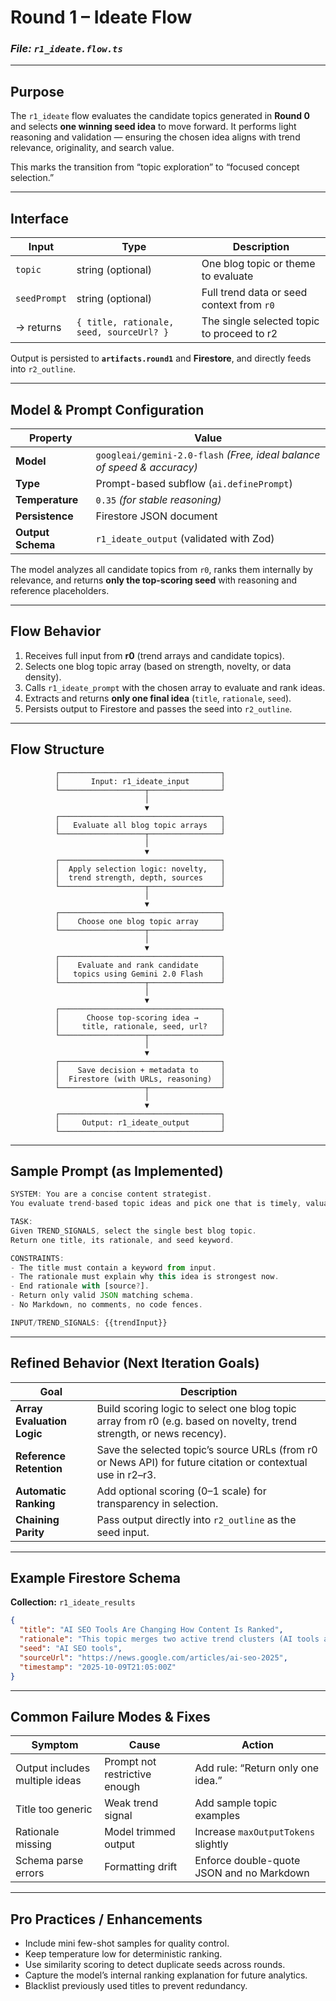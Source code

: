 # **Round 1 – Ideate Flow**

### *File: `r1_ideate.flow.ts`*

---

## **Purpose**

The `r1_ideate` flow evaluates the candidate topics generated in **Round 0** and selects **one winning seed idea** to move forward.
It performs light reasoning and validation — ensuring the chosen idea aligns with trend relevance, originality, and search value.

This marks the transition from “topic exploration” to “focused concept selection.”

---

## **Interface**

| Input        | Type                                     | Description                                |
| ------------ | ---------------------------------------- | ------------------------------------------ |
| `topic`      | string (optional)                        | One blog topic or theme to evaluate        |
| `seedPrompt` | string (optional)                        | Full trend data or seed context from `r0`  |
| → returns    | `{ title, rationale, seed, sourceUrl? }` | The single selected topic to proceed to r2 |

Output is persisted to **`artifacts.round1`** and **Firestore**, and directly feeds into `r2_outline`.

---

## **Model & Prompt Configuration**

| Property          | Value                                                                   |
| ----------------- | ----------------------------------------------------------------------- |
| **Model**         | `googleai/gemini-2.0-flash` *(Free, ideal balance of speed & accuracy)* |
| **Type**          | Prompt-based subflow (`ai.definePrompt`)                                |
| **Temperature**   | `0.35` *(for stable reasoning)*                                         |
| **Persistence**   | Firestore JSON document                                                 |
| **Output Schema** | `r1_ideate_output` (validated with Zod)                                 |

The model analyzes all candidate topics from `r0`, ranks them internally by relevance, and returns **only the top-scoring seed** with reasoning and reference placeholders.

---

## **Flow Behavior**

1. Receives full input from **r0** (trend arrays and candidate topics).
2. Selects one blog topic array (based on strength, novelty, or data density).
3. Calls `r1_ideate_prompt` with the chosen array to evaluate and rank ideas.
4. Extracts and returns **only one final idea** (`title`, `rationale`, `seed`).
5. Persists output to Firestore and passes the seed into `r2_outline`.

---

## **Flow Structure**

```mermaid
          ┌────────────────────────────────────┐
          │       Input: r1_ideate_input       │
          └───────────────────┬────────────────┘
                              │
                              ▼
          ┌────────────────────────────────────┐
          │   Evaluate all blog topic arrays   │
          └───────────────────┬────────────────┘
                              │
                              ▼
          ┌────────────────────────────────────┐
          │  Apply selection logic: novelty,   │
          │  trend strength, depth, sources    │
          └───────────────────┬────────────────┘
                              │
                              ▼
          ┌────────────────────────────────────┐
          │    Choose one blog topic array     │
          └───────────────────┬────────────────┘
                              │
                              ▼
          ┌────────────────────────────────────┐
          │    Evaluate and rank candidate     │
          │   topics using Gemini 2.0 Flash    │
          └───────────────────┬────────────────┘
                              │
                              ▼
          ┌────────────────────────────────────┐
          │      Choose top-scoring idea →     │
          │     title, rationale, seed, url?   │
          └───────────────────┬────────────────┘
                              │
                              ▼
          ┌────────────────────────────────────┐
          │    Save decision + metadata to     │
          │  Firestore (with URLs, reasoning)  │
          └───────────────────┬────────────────┘
                              │
                              ▼
          ┌────────────────────────────────────┐
          │     Output: r1_ideate_output       │
          └────────────────────────────────────┘
```

---

## **Sample Prompt (as Implemented)**

```js
SYSTEM: You are a concise content strategist. 
You evaluate trend-based topic ideas and pick one that is timely, valuable, and clear.

TASK:
Given TREND_SIGNALS, select the single best blog topic.
Return one title, its rationale, and seed keyword.

CONSTRAINTS:
- The title must contain a keyword from input.
- The rationale must explain why this idea is strongest now.
- End rationale with [source?].
- Return only valid JSON matching schema.
- No Markdown, no comments, no code fences.

INPUT/TREND_SIGNALS: {{trendInput}}
```

---

## **Refined Behavior (Next Iteration Goals)**

| Goal                       | Description                                                                                                          |
| -------------------------- | -------------------------------------------------------------------------------------------------------------------- |
| **Array Evaluation Logic** | Build scoring logic to select one blog topic array from r0 (e.g. based on novelty, trend strength, or news recency). |
| **Reference Retention**    | Save the selected topic’s source URLs (from r0 or News API) for future citation or contextual use in r2–r3.          |
| **Automatic Ranking**      | Add optional scoring (0–1 scale) for transparency in selection.                                                      |
| **Chaining Parity**        | Pass output directly into `r2_outline` as the seed input.                                                            |

---

## **Example Firestore Schema**

**Collection:** `r1_ideate_results`

```json
{
  "title": "AI SEO Tools Are Changing How Content Is Ranked",
  "rationale": "This topic merges two active trend clusters (AI tools and SEO automation) with low saturation and rising interest [source?]",
  "seed": "AI SEO tools",
  "sourceUrl": "https://news.google.com/articles/ai-seo-2025",
  "timestamp": "2025-10-09T21:05:00Z"
}
```

---

## **Common Failure Modes & Fixes**

| Symptom                        | Cause                         | Action                                    |
| ------------------------------ | ----------------------------- | ----------------------------------------- |
| Output includes multiple ideas | Prompt not restrictive enough | Add rule: “Return only one idea.”         |
| Title too generic              | Weak trend signal             | Add sample topic examples                 |
| Rationale missing              | Model trimmed output          | Increase `maxOutputTokens` slightly       |
| Schema parse errors            | Formatting drift              | Enforce double-quote JSON and no Markdown |

---

## **Pro Practices / Enhancements**

* Include mini few-shot samples for quality control.
* Keep temperature low for deterministic ranking.
* Use similarity scoring to detect duplicate seeds across rounds.
* Capture the model’s internal ranking explanation for future analytics.
* Blacklist previously used titles to prevent redundancy.
